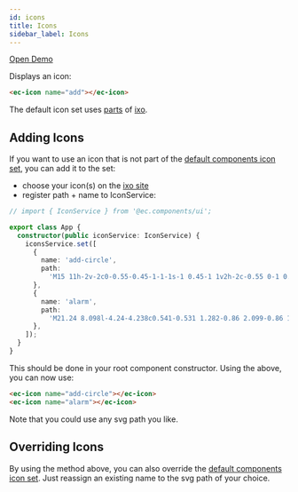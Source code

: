 ```yaml
---
id: icons
title: Icons
sidebar_label: Icons
---
```


[Open Demo](https://components.entrecode.de/ui/icons?e=1)

Displays an icon:

```html
<ec-icon name="add"></ec-icon>
```

The default icon set uses [parts](https://github.com/entrecode/ec.components/blob/master/packages/ui/src/lib/icon/ixo.ts) of [ixo](https://entrecode.github.io/ixo/).

## Adding Icons

If you want to use an icon that is not part of the [default components icon set](https://github.com/entrecode/ec.components/blob/master/packages/ui/src/lib/icon/ixo.ts), you can add it to the set:

- choose your icon(s) on the [ixo site](https://entrecode.github.io/ixo/)
- register path + name to IconService:

```ts
// import { IconService } from '@ec.components/ui';

export class App {
  constructor(public iconService: IconService) {
    iconsService.set([
      {
        name: 'add-circle',
        path:
          'M15 11h-2v-2c0-0.55-0.45-1-1-1s-1 0.45-1 1v2h-2c-0.55 0-1 0.45-1 1s0.45 1 1 1h2v2c0 0.55 0.45 1 1 1s1-0.45 1-1v-2h2c0.55 0 1-0.45 1-1s-0.45-1-1-1zM12 20c-4.411 0-8-3.589-8-8s3.589-8 8-8c4.411 0 8 3.589 8 8s-3.589 8-8 8zM12 2c-5.514 0-10 4.486-10 10s4.486 10 10 10c5.514 0 10-4.486 10-10s-4.486-10-10-10z',
      },
      {
        name: 'alarm',
        path:
          'M21.24 8.098l-4.24-4.238c0.541-0.531 1.282-0.86 2.099-0.86 1.657 0 3 1.343 3 3 0 0.817-0.329 1.557-0.859 2.098zM2.859 8.098c-0.53-0.541-0.859-1.281-0.859-2.098 0-1.657 1.343-3 3-3 0.817 0 1.558 0.329 2.099 0.86l-4.24 4.238zM15 12c0.552 0 1 0.447 1 1s-0.448 1-1 1h-3c-0.552 0-1-0.447-1-1v-3c0-0.553 0.448-1 1-1s1 0.447 1 1v2h2zM12 20c3.866 0 7-3.134 7-7s-3.134-7-7-7c-3.866 0-7 3.134-7 7s3.134 7 7 7zM12 22c-4.971 0-9-4.029-9-9s4.029-9 9-9c4.971 0 9 4.029 9 9s-4.029 9-9 9z',
      },
    ]);
  }
}
```

This should be done in your root component constructor. Using the above, you can now use:

```html
<ec-icon name="add-circle"></ec-icon>
<ec-icon name="alarm"></ec-icon>
```

Note that you could use any svg path you like.

## Overriding Icons

By using the method above, you can also override the [default components icon set](https://github.com/entrecode/ec.components/blob/master/packages/ui/src/lib/icon/ixo.ts). Just reassign an existing name to the svg path of your choice.
